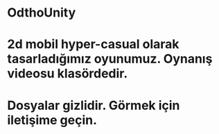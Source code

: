 # OdthoUnity

# 2d mobil hyper-casual olarak tasarladığımız oyunumuz. Oynanış videosu klasördedir.

# Dosyalar gizlidir. Görmek için iletişime geçin.
